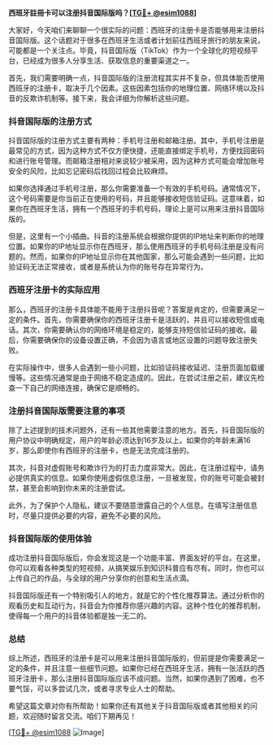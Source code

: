 **西班牙註冊卡可以注册抖音国际版吗？[[TG💪+ @esim1088](https://t.me/s/esim1088)]**

大家好，今天咱们来聊聊一个很实际的问题：西班牙的注册卡是否能够用来注册抖音国际版。这个话题对于很多在西班牙生活或者计划前往西班牙旅行的朋友来说，可能都是一个关注点。毕竟，抖音国际版（TikTok）作为一个全球化的短视频平台，已经成为很多人分享生活、获取信息的重要渠道之一。

首先，我们需要明确一点，抖音国际版的注册流程其实并不复杂，但具体能否使用西班牙的注册卡，取决于几个因素。这些因素包括你的地理位置、网络环境以及抖音的反欺诈机制等。接下来，我会详细为你解析这些问题。

### 抖音国际版的注册方式

抖音国际版的注册方式主要有两种：手机号注册和邮箱注册。其中，手机号注册是最常见的方式，因为这种方式不仅方便快捷，还能直接绑定手机号，方便找回密码和进行账号管理。而邮箱注册相对来说较少被采用，因为这种方式可能会增加账号安全的风险，比如忘记密码后找回过程会比较麻烦。

如果你选择通过手机号注册，那么你需要准备一个有效的手机号码。通常情况下，这个号码需要是你当前正在使用的号码，并且能够接收短信验证码。这意味着，如果你在西班牙生活，拥有一个西班牙的手机号码，理论上是可以用来注册抖音国际版的。

但是，这里有一个小插曲。抖音的注册系统会根据你提供的IP地址来判断你的地理位置。如果你的IP地址显示你在西班牙，那么使用西班牙的手机号码注册是没有问题的。然而，如果你的IP地址显示你在其他国家，那么可能会遇到一些问题，比如验证码无法正常接收，或者是系统认为你的账号存在异常行为。

### 西班牙注册卡的实际应用

那么，西班牙的注册卡具体能不能用于注册抖音呢？答案是肯定的，但需要满足一定的条件。首先，你需要确保你的西班牙注册卡是活跃的，并且可以接收短信或电话。其次，你需要确认你的网络环境是稳定的，能够支持短信验证码的接收。最后，你需要确保你的设备设置正确，不会因为语言或地区设置的问题导致注册失败。

在实际操作中，很多人会遇到一些小问题，比如验证码接收延迟、注册页面加载缓慢等。这些情况通常是由于网络不稳定造成的。因此，在尝试注册之前，建议先检查一下自己的网络连接，确保它是顺畅的。

### 注册抖音国际版需要注意的事项

除了上述提到的技术问题外，还有一些其他需要注意的地方。首先，抖音国际版的用户协议中明确规定，用户的年龄必须达到16岁及以上。如果你的年龄未满16岁，那么即使你有西班牙的注册卡，也是无法完成注册的。

其次，抖音对虚假账号和欺诈行为的打击力度非常大。因此，在注册过程中，请务必提供真实的信息。如果你使用虚假信息注册，一旦被发现，你的账号可能会被封禁，甚至会影响到你未来的注册尝试。

此外，为了保护个人隐私，建议不要随意泄露自己的个人信息。在填写注册信息时，尽量只提供必要的内容，避免不必要的风险。

### 抖音国际版的使用体验

成功注册抖音国际版后，你会发现这是一个功能丰富、界面友好的平台。在这里，你可以观看各种类型的短视频，从搞笑娱乐到知识科普应有尽有。同时，你也可以上传自己的作品，与全球的用户分享你的创意和生活点滴。

抖音国际版还有一个特别吸引人的地方，就是它的个性化推荐算法。通过分析你的观看历史和互动行为，抖音会为你推荐你感兴趣的内容。这种个性化的推荐机制，使得每一个用户的抖音体验都是独一无二的。

### 总结

综上所述，西班牙的注册卡是可以用来注册抖音国际版的，但前提是你需要满足一定的条件，并且注意一些细节问题。如果你已经在西班牙生活，拥有一张活跃的西班牙注册卡，那么注册抖音国际版应该不成问题。当然，如果你遇到了困难，也不要气馁，可以多尝试几次，或者寻求专业人士的帮助。

希望这篇文章对你有所帮助！如果你还有其他关于抖音国际版或者其他相关的问题，欢迎随时留言交流。咱们下期再见！

[[TG💪+ @esim1088](https://t.me/s/esim1088) ![Image](https://i.postimg.cc/4NQfJmqS/Snipaste-2025-05-13-00-14-12.png)]